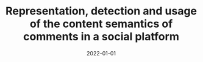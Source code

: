 ---
title: 'Representation, detection and usage of the content semantics of comments in a social platform'
collection: publications
permalink: /publication/2022-Journal of Information Science-Representation,-detection.md
excerpt: 'G. Bonifazi, F. Cauteruccio, E. Corradini, M. Marchetti, G. Terracina, D. Ursino, L. Virgili'
date: 2022-01-01
venue: 'Journal of Information Science'
link: 'https://doi.org/10.1177/01655515221087663'
location: 'DII, Polytechnic University of Marche, Italy; DEMACS, University of Calabria, Italy'
---